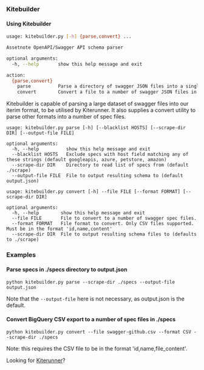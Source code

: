 ### Kitebuilder
#### Using Kitebuilder
```bash
usage: kitebuilder.py [-h] {parse,convert} ...

Assetnote OpenAPI/Swagger API schema parser

optional arguments:
  -h, --help       show this help message and exit

action:
  {parse,convert}
    parse          Parse a directory of swagger JSON files into a single JSON file output for Kiterunner
    convert        Convert a file to a number of swagger JSON files in the provided output directory
```

Kitebuilder is capable of parsing a large dataset of swagger files into our iterim format, to be utilised by Kiterunner.
It also supplies a convert utility to parse other formats into a number of spec files.

```
usage: kitebuilder.py parse [-h] [--blacklist HOSTS] [--scrape-dir DIR] [--output-file FILE]

optional arguments:
  -h, --help          show this help message and exit
  --blacklist HOSTS   Exclude specs with host field matching any of these strings (default googleapis, azure, petstore, amazon)
  --scrape-dir DIR    Directory to read list of specs from (default ./scrape)
  --output-file FILE  File to output resulting schema to (default output.json)
```

```
usage: kitebuilder.py convert [-h] --file FILE [--format FORMAT] [--scrape-dir DIR]

optional arguments:
  -h, --help        show this help message and exit
  --file FILE       File to convert to a number of swagger spec files.
  --format FORMAT   File format to convert. Only CSV files supported. Must be in the format 'id,name,content'
  --scrape-dir DIR  File to output resulting schema files to (defaults to ./scrape)
```
### Examples
#### Parse specs in ./specs directory to output.json
```
python kitebuilder.py parse --scrape-dir ./specs --output-file output.json
```
Note that the `--output-file` here is not necessary, as output.json is the default. 


#### Convert BigQuery CSV export to a number of spec files in ./specs
```
python kitebuilder.py convert --file swagger-github.csv --format CSV --scrape-dir ./specs
```
Note: this requires the CSV file to be in the format 'id,name,file_content'.

Looking for [Kiterunner](https://github.com/assetnote/kiterunner)?